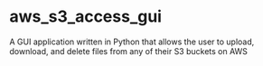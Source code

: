 # aws_s3_access_gui
A GUI application written in Python that allows the user to upload, download, and delete files from any of their S3 buckets on AWS 
